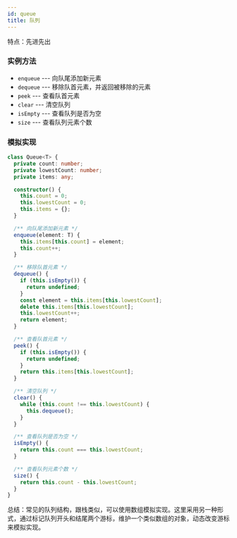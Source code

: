 ```yaml
---
id: queue
title: 队列
---
```


特点：先进先出

### 实例方法

- `enqueue` --- 向队尾添加新元素
- `dequeue` --- 移除队首元素，并返回被移除的元素
- `peek` --- 查看队首元素
- `clear` --- 清空队列
- `isEmpty` --- 查看队列是否为空
- `size` --- 查看队列元素个数

### 模拟实现

```typescript
class Queue<T> {
  private count: number;
  private lowestCount: number;
  private items: any;

  constructor() {
    this.count = 0;
    this.lowestCount = 0;
    this.items = {};
  }

  /** 向队尾添加新元素 */
  enqueue(element: T) {
    this.items[this.count] = element;
    this.count++;
  }

  /** 移除队首元素 */
  dequeue() {
    if (this.isEmpty()) {
      return undefined;
    }
    const element = this.items[this.lowestCount];
    delete this.items[this.lowestCount];
    this.lowestCount++;
    return element;
  }

  /** 查看队首元素 */
  peek() {
    if (this.isEmpty()) {
      return undefined;
    }
    return this.items[this.lowestCount];
  }

  /** 清空队列 */
  clear() {
    while (this.count !== this.lowestCount) {
      this.dequeue();
    }
  }

  /** 查看队列是否为空 */
  isEmpty() {
    return this.count === this.lowestCount;
  }

  /** 查看队列元素个数 */
  size() {
    return this.count - this.lowestCount;
  }
}
```

总结：常见的队列结构，跟栈类似，可以使用数组模拟实现。这里采用另一种形式，通过标记队列开头和结尾两个游标，维护一个类似数组的对象，动态改变游标来模拟实现。
